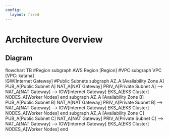 ```yaml
---
config:
  layout: fixed
---
```

# Architecture Overview

## Diagram
flowchart TB
    #Region
      subgraph AWS Region [Region]
    #VPC
        subgraph VPC [VPC: katana]  
        IGW[Internet Gateway]
    #Public Subnets
            subgraph AZ_A [Availability Zone A]
                PUB_A[Public Subnet A]
                  NAT_A[NAT Gateway]
                PRIV_A[Private Subnet A] --> NAT_A[NAT Gateway] --> IGW[Internet Gateway]
                  EKS_A[EKS Cluster]
                    NODES_A[Worker Nodes]
            end
            subgraph AZ_A [Availability Zone B]
                PUB_A[Public Subnet B]
                  NAT_A[NAT Gateway]
                PRIV_A[Private Subnet B] --> NAT_A[NAT Gateway] --> IGW[Internet Gateway]
                  EKS_A[EKS Cluster]
                    NODES_A[Worker Nodes]
            end
            subgraph AZ_A [Availability Zone C]
                PUB_A[Public Subnet C]
                  NAT_A[NAT Gateway]
                PRIV_A[Private Subnet C] --> NAT_A[NAT Gateway] --> IGW[Internet Gateway]
                  EKS_A[EKS Cluster]
                    NODES_A[Worker Nodes]
            end       
